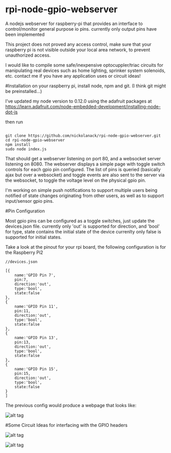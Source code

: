 # rpi-node-gpio-webserver
A nodejs webserver for raspberry-pi that provides an interface to control/monitor general purpose io pins. currently only output pins have been implemented 

This project does not proved any access control, make sure that your raspberry pi is not visible outside your local area network, to prevent unauthorized access.

I would like to compile some safe/inexpensive optocuppler/triac circuits for manipulating real devices such as home lighting, sprinker system solenoids, etc. contact me if you have any application uses or circuit ideas!

#Installation
on your raspberry pi, install node, npm and git. (I think git might be preinstalled...)

I've updated my node version to 0.12.0 using the adafruit packages at https://learn.adafruit.com/node-embedded-development/installing-node-dot-js

then run

```

git clone https://github.com/nickolanack/rpi-node-gpio-webserver.git
cd rpi-node-gpio-webserver
npm install
sudo node index.js

```

That should get a webserver listening on port 80, and a websocket server listening on 8080. 
The webserver displays a simple page with toggle switch controls for each gpio pin configured. 
The list of pins is queried (basically ajax but over a websocket) and toggle events are
also sent to the server via the websocket, to toggle the voltage level on the physical gpio pin. 

I'm working on simple push notifications to support multiple users being notified of state changes originating 
from other users, as well as to support input/sensor gpio pins.

#Pin Configuration

Most gpio pins can be configured as a toggle switches, just update the devices.json file.
currently only 'out' is supported for direction, and 'bool' for type, state contains the initial state
of the device currenlty only false is supported for initial states. 

Take a look at the pinout for your rpi board, the following configuration is for the Raspberry Pi2


```
//devices.json

[{
	name:'GPIO Pin 7',
	pin:7,
	direction:'out',
	type:'bool',
	state:false
},
{
	name:'GPIO Pin 11',
	pin:11,
	direction:'out',
	type:'bool',
	state:false
},
{
	name:'GPIO Pin 13',
	pin:13,
	direction:'out',
	type:'bool',
	state:false
},
{
	name:'GPIO Pin 15',
	pin:15,
	direction:'out',
	type:'bool',
	state:false
}
]

```

The previous config would produce a webpage that looks like:

![alt tag](https://raw.github.com/nickolanack/rpi-node-gpio-webserver/master/screen.png)

#Some Circuit Ideas for interfacing with the GPIO headers

![alt tag](https://raw.github.com/nickolanack/rpi-node-gpio-webserver/master/ultra-led-driver.png)

![alt tag](https://raw.github.com/nickolanack/rpi-node-gpio-webserver/master/relay-driver.png)
